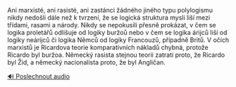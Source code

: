 
Ani marxisté, ani rasisté, ani zastánci žádného jiného typu polylogismu nikdy nedošli dále než k tvrzení, že se logická struktura mysli liší mezi třídami, rasami a národy. Nikdy se nepokusili přesně prokázat, v čem se logika proletářů odlišuje od logiky buržoů nebo v čem se logika árijců liší od logiky neárijců či logika Němců od logiky Francouzů, případně Britů. V očích marxistů je Ricardova teorie komparativních nákladů chybná, protože Ricardo byl buržoa. Německý rasista stejnou teorii zatratí proto, že Ricardo byl Žid, a německý nacionalista proto, že byl Angličan.

[🔊 Poslechnout audio](/data/7-paragraphs/audio/chapter_24/para_010-Ani-marxist-ani-rasist-ani-zastnci-dnho-ji.mp3)
